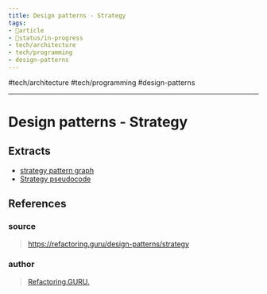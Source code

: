 ```yaml
---
title: Design patterns - Strategy
tags:
- 📄article
- 🚦status/in-progress
- tech/architecture
- tech/programming
- design-patterns
---
```


#tech/architecture #tech/programming #design-patterns

---

# Design patterns - Strategy

## Extracts
- [strategy pattern graph](/Extracts/strategy%20pattern%20graph.md)
- [Strategy pseudocode](/Extracts/Strategy%20pseudocode.md)
## References

### source
>  https://refactoring.guru/design-patterns/strategy
### author
>  [Refactoring.GURU.](/Authors/Refactoring.GURU..md)
